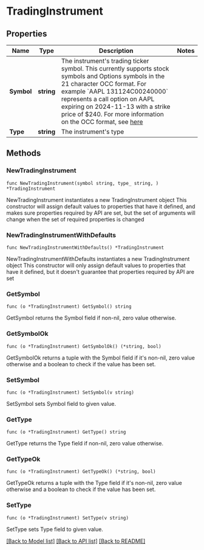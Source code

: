# TradingInstrument

## Properties

Name | Type | Description | Notes
------------ | ------------- | ------------- | -------------
**Symbol** | **string** | The instrument&#39;s trading ticker symbol. This currently supports stock symbols and Options symbols in the 21 character OCC format. For example &#x60;AAPL  131124C00240000&#x60; represents a call option on AAPL expiring on 2024-11-13 with a strike price of $240. For more information on the OCC format, see [here](https://en.wikipedia.org/wiki/Option_symbol#OCC_format) | 
**Type** | **string** | The instrument&#39;s type | 

## Methods

### NewTradingInstrument

`func NewTradingInstrument(symbol string, type_ string, ) *TradingInstrument`

NewTradingInstrument instantiates a new TradingInstrument object
This constructor will assign default values to properties that have it defined,
and makes sure properties required by API are set, but the set of arguments
will change when the set of required properties is changed

### NewTradingInstrumentWithDefaults

`func NewTradingInstrumentWithDefaults() *TradingInstrument`

NewTradingInstrumentWithDefaults instantiates a new TradingInstrument object
This constructor will only assign default values to properties that have it defined,
but it doesn't guarantee that properties required by API are set

### GetSymbol

`func (o *TradingInstrument) GetSymbol() string`

GetSymbol returns the Symbol field if non-nil, zero value otherwise.

### GetSymbolOk

`func (o *TradingInstrument) GetSymbolOk() (*string, bool)`

GetSymbolOk returns a tuple with the Symbol field if it's non-nil, zero value otherwise
and a boolean to check if the value has been set.

### SetSymbol

`func (o *TradingInstrument) SetSymbol(v string)`

SetSymbol sets Symbol field to given value.


### GetType

`func (o *TradingInstrument) GetType() string`

GetType returns the Type field if non-nil, zero value otherwise.

### GetTypeOk

`func (o *TradingInstrument) GetTypeOk() (*string, bool)`

GetTypeOk returns a tuple with the Type field if it's non-nil, zero value otherwise
and a boolean to check if the value has been set.

### SetType

`func (o *TradingInstrument) SetType(v string)`

SetType sets Type field to given value.



[[Back to Model list]](../README.md#documentation-for-models) [[Back to API list]](../README.md#documentation-for-api-endpoints) [[Back to README]](../README.md)


